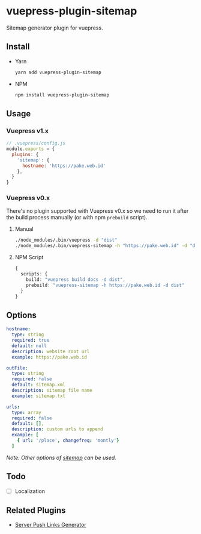 # vuepress-plugin-sitemap

Sitemap generator plugin for vuepress.

## Install

* Yarn

  ```sh
  yarn add vuepress-plugin-sitemap
  ```

* NPM

  ```sh
  npm install vuepress-plugin-sitemap
  ```

## Usage

### Vuepress v1.x

```js
// .vuepress/config.js
module.exports = {
  plugins: {
    'sitemap': {
      hostname: 'https://pake.web.id'
    },
  }
}
```

### Vuepress v0.x

There's no plugin supported with Vuepress v0.x so we need to run it after the build process manually (or with npm `prebuild` script).

1. Manual

   ```sh
   ./node_modules/.bin/vuepress -d "dist"
   ./node_modules/.bin/vuepress-sitemap -h "https://pake.web.id" -d "dist"
   ```

2. NPM Script

   ```ts
   {
     scripts: {
       build: "vuepress build docs -d dist",
       prebuild: "vuepress-sitemap -h https://pake.web.id -d dist"
     }
   }
   ```

## Options

```yml
hostname:
  type: string
  required: true
  default: null
  description: website root url
  example: https://pake.web.id

outFile:
  type: string
  required: false
  default: sitemap.xml
  description: sitemap file name
  example: sitemap.txt

urls:
  type: array
  required: false
  default: [],
  description: custom urls to append
  example: [
    { url: '/place', changefreq: 'montly'}
  ]
```

*Note: Other options of [sitemap](https://npm.im/sitemap) can be used.*

## Todo

* [ ] Localization

## Related Plugins

* [Server Push Links Generator](https://github.com/ekoeryanto/vuepress-plugin-server-push)
